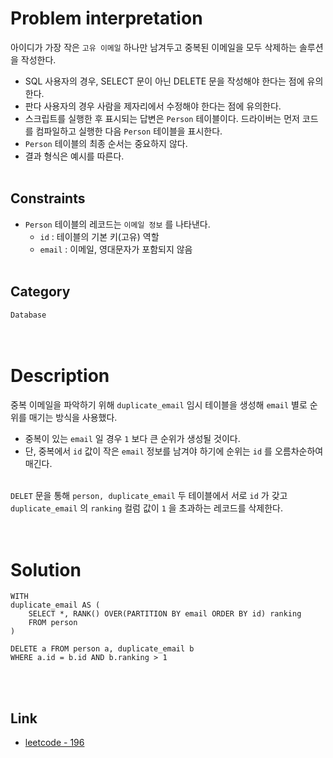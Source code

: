 # Problem interpretation
아이디가 가장 작은 `고유 이메일` 하나만 남겨두고 중복된 이메일을 모두 삭제하는 솔루션을 작성한다.
- SQL 사용자의 경우, SELECT 문이 아닌 DELETE 문을 작성해야 한다는 점에 유의한다.
- 판다 사용자의 경우 사람을 제자리에서 수정해야 한다는 점에 유의한다.
- 스크립트를 실행한 후 표시되는 답변은 `Person` 테이블이다. 드라이버는 먼저 코드를 컴파일하고 실행한 다음 `Person` 테이블을 표시한다.
- `Person` 테이블의 최종 순서는 중요하지 않다.
- 결과 형식은 예시를 따른다.
<br/><br/>

## Constraints
- `Person` 테이블의 레코드는 `이메일 정보` 를 나타낸다.
    - `id` : 테이블의 기본 키(고유) 역할
    - `email` : 이메일, 영대문자가 포함되지 않음
<br/><br/>

## Category
`Database`
<br/><br/><br/>

# Description
중복 이메일을 파악하기 위해 `duplicate_email` 임시 테이블을 생성해 `email` 별로 순위를 매기는 방식을 사용했다.
- 중복이 있는 `email` 일 경우 `1` 보다 큰 순위가 생성될 것이다.
- 단, 중복에서 `id` 값이 작은 `email` 정보를 남겨야 하기에 순위는 `id` 를 오름차순하여 매긴다.
<br/><br/>

`DELET` 문을 통해 `person, duplicate_email` 두 테이블에서 서로 `id` 가 갖고 `duplicate_email` 의 `ranking` 컬럼 값이 `1` 을 초과하는 레코드를 삭제한다.
<br/><br/><br/>

# Solution
```mysql
WITH
duplicate_email AS (
    SELECT *, RANK() OVER(PARTITION BY email ORDER BY id) ranking
    FROM person
)

DELETE a FROM person a, duplicate_email b
WHERE a.id = b.id AND b.ranking > 1
```
<br/><br/>

## Link
- [leetcode - 196](https://leetcode.com/problems/delete-duplicate-emails/description/)